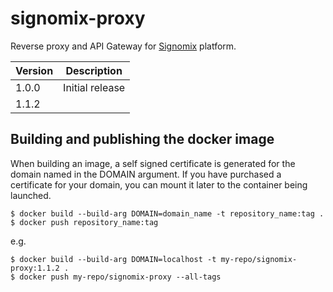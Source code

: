 # signomix-proxy

Reverse proxy and API Gateway for [Signomix](https://github.com/signomix/signomix) platform.

|Version|Description|
|---|---|
|1.0.0| Initial release|
|1.1.2| |


## Building and publishing the docker image

When building an image, a self signed certificate is generated for the domain named in the DOMAIN argument. If you have purchased a certificate for your domain, you can mount it later to the container being launched.


```shell
$ docker build --build-arg DOMAIN=domain_name -t repository_name:tag .
$ docker push repository_name:tag
```

e.g.

```shell
$ docker build --build-arg DOMAIN=localhost -t my-repo/signomix-proxy:1.1.2 .
$ docker push my-repo/signomix-proxy --all-tags
```

